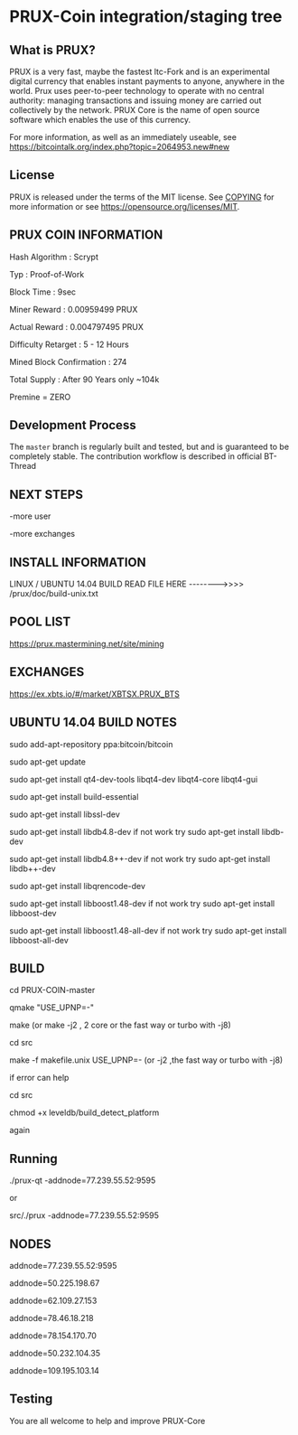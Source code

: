 PRUX-Coin integration/staging tree
=====================================

What is PRUX?
-------------
PRUX is a very fast, maybe the fastest ltc-Fork and is an experimental digital currency that enables instant payments to
anyone, anywhere in the world. Prux uses peer-to-peer technology to operate
with no central authority: managing transactions and issuing money are carried
out collectively by the network. PRUX Core is the name of open source
software which enables the use of this currency. 

For more information, as well as an immediately useable,
see https://bitcointalk.org/index.php?topic=2064953.new#new


License
-------
PRUX is released under the terms of the MIT license. See [COPYING](COPYING) for more
information or see https://opensource.org/licenses/MIT.


PRUX COIN INFORMATION
---------------------
Hash Algorithm : Scrypt

Typ : Proof-of-Work

Block Time : 9sec

Miner Reward : 0.00959499 PRUX

Actual Reward : 0.004797495 PRUX

Difficulty Retarget : 5 - 12 Hours

Mined Block Confirmation : 274

Total Supply : After 90 Years only ~104k 

Premine = ZERO


Development Process
-------------------
The `master` branch is regularly built and tested, but and is guaranteed to be
completely stable.
The contribution workflow is described in official BT-Thread


NEXT STEPS
----------
-more user

-more exchanges


INSTALL INFORMATION
-------------------
LINUX / UBUNTU 14.04 BUILD READ FILE HERE -------->>>>  /prux/doc/build-unix.txt


POOL LIST
---------
https://prux.mastermining.net/site/mining


EXCHANGES
---------
https://ex.xbts.io/#/market/XBTSX.PRUX_BTS


UBUNTU 14.04 BUILD NOTES
------------------------
sudo add-apt-repository ppa:bitcoin/bitcoin

sudo apt-get update

sudo apt-get install qt4-dev-tools libqt4-dev libqt4-core libqt4-gui

sudo apt-get install build-essential

sudo apt-get install libssl-dev

sudo apt-get install libdb4.8-dev if not work try sudo apt-get install libdb-dev

sudo apt-get install libdb4.8++-dev  if not work try sudo apt-get install libdb++-dev

sudo apt-get install libqrencode-dev

sudo apt-get install libboost1.48-dev   if not work try  sudo apt-get install libboost-dev

sudo apt-get install libboost1.48-all-dev  if not work try  sudo apt-get install libboost-all-dev


BUILD
-----

cd PRUX-COIN-master

qmake "USE_UPNP=-"

make                        (or  make -j2  , 2 core or the fast way or turbo with -j8)

cd src

make -f  makefile.unix USE_UPNP=-      (or -j2  ,the fast way or turbo with -j8)


if error can help

cd src

chmod +x leveldb/build_detect_platform

again


Running
-------

./prux-qt -addnode=77.239.55.52:9595

or

src/./prux -addnode=77.239.55.52:9595


NODES
-----

addnode=77.239.55.52:9595

addnode=50.225.198.67

addnode=62.109.27.153

addnode=78.46.18.218

addnode=78.154.170.70

addnode=50.232.104.35

addnode=109.195.103.14


Testing
-------

You are all welcome to help and improve PRUX-Core
